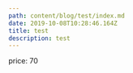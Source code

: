 ```yaml
---
path: content/blog/test/index.md
date: 2019-10-08T10:28:46.164Z
title: test
description: test
---
```

price: 70
